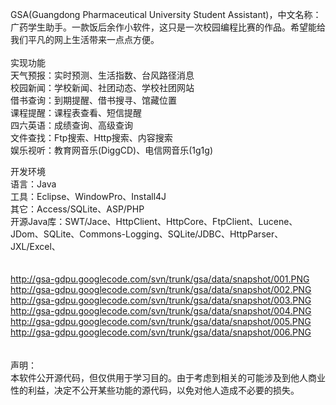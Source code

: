 GSA(Guangdong Pharmaceutical University Student Assistant)，中文名称：广药学生助手。一款饭后余作小软件，这只是一次校园编程比赛的作品。希望能给我们平凡的网上生活带来一点点方便。
<br><br>
实现功能<br>
天气预报：实时预测、生活指数、台风路径消息<br>
校园新闻：学校新闻、社团动态、学校社团网站<br>
借书查询：到期提醒、借书搜寻、馆藏位置<br>
课程提醒：课程表查看、短信提醒<br>
四六英语：成绩查询、高级查询<br>
文件查找：Ftp搜索、Http搜索、内容搜索<br>
娱乐视听：教育网音乐(DiggCD)、电信网音乐(1g1g)<br>

开发环境<br>
语言：Java<br>
工具：Eclipse、WindowPro、Install4J<br>
其它：Access/SQLite、ASP/PHP<br>
开源Java库：SWT/Jace、HttpClient、HttpCore、FtpClient、Lucene、JDom、SQLite、Commons-Logging、SQLite/JDBC、HttpParser、JXL/Excel、<br>
<br><br>
<a href='http://gsa-gdpu.googlecode.com/svn/trunk/gsa/data/snapshot/001.PNG'>http://gsa-gdpu.googlecode.com/svn/trunk/gsa/data/snapshot/001.PNG</a><br>
<a href='http://gsa-gdpu.googlecode.com/svn/trunk/gsa/data/snapshot/002.PNG'>http://gsa-gdpu.googlecode.com/svn/trunk/gsa/data/snapshot/002.PNG</a><br>
<a href='http://gsa-gdpu.googlecode.com/svn/trunk/gsa/data/snapshot/003.PNG'>http://gsa-gdpu.googlecode.com/svn/trunk/gsa/data/snapshot/003.PNG</a><br>
<a href='http://gsa-gdpu.googlecode.com/svn/trunk/gsa/data/snapshot/004.PNG'>http://gsa-gdpu.googlecode.com/svn/trunk/gsa/data/snapshot/004.PNG</a><br>
<a href='http://gsa-gdpu.googlecode.com/svn/trunk/gsa/data/snapshot/005.PNG'>http://gsa-gdpu.googlecode.com/svn/trunk/gsa/data/snapshot/005.PNG</a><br>
<a href='http://gsa-gdpu.googlecode.com/svn/trunk/gsa/data/snapshot/006.PNG'>http://gsa-gdpu.googlecode.com/svn/trunk/gsa/data/snapshot/006.PNG</a><br>
<br><br>
声明：<br>
本软件公开源代码，但仅供用于学习目的。由于考虑到相关的可能涉及到他人商业性的利益，决定不公开某些功能的源代码，以免对他人造成不必要的损失。